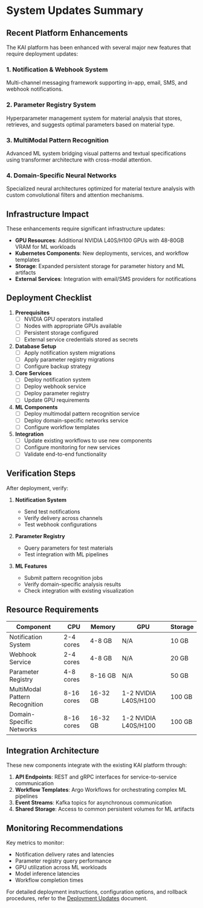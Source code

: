 # System Updates Summary

## Recent Platform Enhancements

The KAI platform has been enhanced with several major new features that require deployment updates:

### 1. Notification & Webhook System
Multi-channel messaging framework supporting in-app, email, SMS, and webhook notifications.

### 2. Parameter Registry System
Hyperparameter management system for material analysis that stores, retrieves, and suggests optimal parameters based on material type.

### 3. MultiModal Pattern Recognition
Advanced ML system bridging visual patterns and textual specifications using transformer architecture with cross-modal attention.

### 4. Domain-Specific Neural Networks
Specialized neural architectures optimized for material texture analysis with custom convolutional filters and attention mechanisms.

## Infrastructure Impact

These enhancements require significant infrastructure updates:

- **GPU Resources**: Additional NVIDIA L40S/H100 GPUs with 48-80GB VRAM for ML workloads
- **Kubernetes Components**: New deployments, services, and workflow templates
- **Storage**: Expanded persistent storage for parameter history and ML artifacts
- **External Services**: Integration with email/SMS providers for notifications

## Deployment Checklist

1. **Prerequisites**
   - [ ] NVIDIA GPU operators installed
   - [ ] Nodes with appropriate GPUs available
   - [ ] Persistent storage configured
   - [ ] External service credentials stored as secrets

2. **Database Setup**
   - [ ] Apply notification system migrations
   - [ ] Apply parameter registry migrations
   - [ ] Configure backup strategy

3. **Core Services**
   - [ ] Deploy notification system
   - [ ] Deploy webhook service
   - [ ] Deploy parameter registry
   - [ ] Update GPU requirements

4. **ML Components**
   - [ ] Deploy multimodal pattern recognition service
   - [ ] Deploy domain-specific networks service
   - [ ] Configure workflow templates

5. **Integration**
   - [ ] Update existing workflows to use new components
   - [ ] Configure monitoring for new services
   - [ ] Validate end-to-end functionality

## Verification Steps

After deployment, verify:

1. **Notification System**
   - Send test notifications
   - Verify delivery across channels
   - Test webhook configurations

2. **Parameter Registry**
   - Query parameters for test materials
   - Test integration with ML pipelines

3. **ML Features**
   - Submit pattern recognition jobs
   - Verify domain-specific analysis results
   - Check integration with existing visualization

## Resource Requirements

| Component | CPU | Memory | GPU | Storage |
|-----------|-----|--------|-----|---------|
| Notification System | 2-4 cores | 4-8 GB | N/A | 10 GB |
| Webhook Service | 2-4 cores | 4-8 GB | N/A | 20 GB |
| Parameter Registry | 4-8 cores | 8-16 GB | N/A | 50 GB |
| MultiModal Pattern Recognition | 8-16 cores | 16-32 GB | 1-2 NVIDIA L40S/H100 | 100 GB |
| Domain-Specific Networks | 8-16 cores | 16-32 GB | 1-2 NVIDIA L40S/H100 | 100 GB |

## Integration Architecture

These new components integrate with the existing KAI platform through:

1. **API Endpoints**: REST and gRPC interfaces for service-to-service communication
2. **Workflow Templates**: Argo Workflows for orchestrating complex ML pipelines
3. **Event Streams**: Kafka topics for asynchronous communication
4. **Shared Storage**: Access to common persistent volumes for ML artifacts

## Monitoring Recommendations

Key metrics to monitor:

- Notification delivery rates and latencies
- Parameter registry query performance
- GPU utilization across ML workloads
- Model inference latencies
- Workflow completion times

For detailed deployment instructions, configuration options, and rollback procedures, refer to the [Deployment Updates](./deployment-updates.md) document.